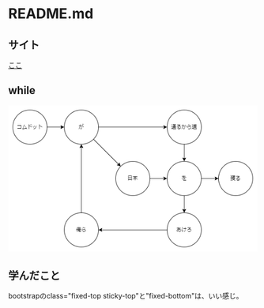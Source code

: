 # README.md

## サイト

[ここ](https://hitto.me/clear-the-way/)

## while

![komudotto](img/komudotto.png "komudotto")

## 学んだこと

bootstrapのclass="fixed-top sticky-top"と"fixed-bottom"は、いい感じ。
